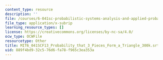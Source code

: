 ```yaml
---
content_type: resource
description: ''
file: /courses/6-041sc-probabilistic-systems-analysis-and-applied-probability-fall-2013/889f4bd932c576d6fa78f965c3ea353a_MIT6_041SCF13_Probability_that_3_Pieces_Form_a_Triangle_300k.srt
file_type: application/x-subrip
learning_resource_types: []
license: https://creativecommons.org/licenses/by-nc-sa/4.0/
ocw_type: OCWFile
resourcetype: Other
title: MIT6_041SCF13_Probability_that_3_Pieces_Form_a_Triangle_300k.srt
uid: 889f4bd9-32c5-76d6-fa78-f965c3ea353a
---
```

